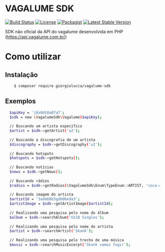 # VAGALUME SDK

[![Build Status][travis-image]][travis-url] [![License][license-url]][packagist-url] [![Packagist](https://img.shields.io/packagist/v/giorgiolucca/vagalume-sdk.svg)][packagist-url] [![Latest Stable Version](https://poser.pugx.org/giorgiolucca/vagalume-sdk/v/stable)][packagist-url]

SDK não oficial da API do vagalume desenvolvida em PHP (https://api.vagalume.com.br/)

# Como utilizar

## Instalação

```sh
    $ composer require giorgiolucca/vagalume-sdk
```

## Exemplos

```sh
  $apiKey = 'j8a9dt8a07a7';
  $sdk = new \VagalumeSdk\Vagalume($apiKey);
  
  // Buscando um artista específico
  $artist = $sdk->getArtist('u2');
  
  // Buscando a discografia de um artista
  $discography = $sdk->getDiscography('u2');
  
  // Buscando hotspots
  $hotspots = $sdk->getHotspots();
  
  // Buscando notícias
  $news = $sdk->getNews();
  
  // Buscando rádios
  $radios = $sdk->getRadios(\VagalumeSdk\Enum\TypeEnum::ARTIST, 'coca-cola-fm');
  
  // Buscando imagem do artista
  $artistId = '3ade68b3gdb86eda3';  
  $artistImage = $sdk->getArtistImage($artistId);
  
  // Realizando uma pesquisa pelo nome do álbum
  $album = $sdk->searchAlbum('U218 Singles');
  
  // Realizando uma pesquisa pelo nome do artista
  $artist = $sdk->searchArtist('Skank');
  
  // Realizando uma pesquisa pelo trecho de uma música
  $music = $sdk->searchMusicExcerpt('Skank vamos fugir');
```

[license-url]: https://poser.pugx.org/giorgiolucca/vagalume-sdk/license
[packagist-url]: https://packagist.org/packages/giorgiolucca/vagalume-sdk
[travis-image]: https://travis-ci.org/giorgiolucca/vagalume-sdk.svg?branch=master
[travis-url]: https://travis-ci.org/giorgiolucca/vagalume-sdk